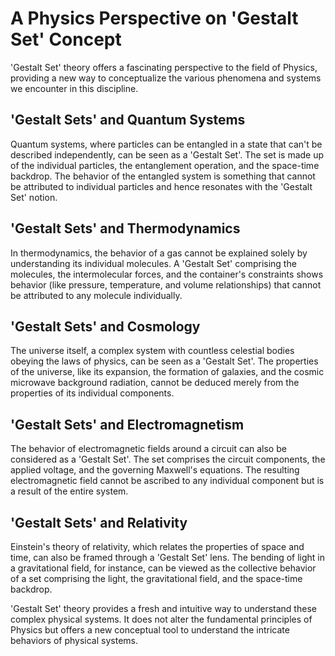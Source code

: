 # A Physics Perspective on 'Gestalt Set' Concept

'Gestalt Set' theory offers a fascinating perspective to the field of Physics, providing a new way to conceptualize the various phenomena and systems we encounter in this discipline. 

## 'Gestalt Sets' and Quantum Systems

Quantum systems, where particles can be entangled in a state that can't be described independently, can be seen as a 'Gestalt Set'. The set is made up of the individual particles, the entanglement operation, and the space-time backdrop. The behavior of the entangled system is something that cannot be attributed to individual particles and hence resonates with the 'Gestalt Set' notion.

## 'Gestalt Sets' and Thermodynamics

In thermodynamics, the behavior of a gas cannot be explained solely by understanding its individual molecules. A 'Gestalt Set' comprising the molecules, the intermolecular forces, and the container's constraints shows behavior (like pressure, temperature, and volume relationships) that cannot be attributed to any molecule individually.

## 'Gestalt Sets' and Cosmology

The universe itself, a complex system with countless celestial bodies obeying the laws of physics, can be seen as a 'Gestalt Set'. The properties of the universe, like its expansion, the formation of galaxies, and the cosmic microwave background radiation, cannot be deduced merely from the properties of its individual components.

## 'Gestalt Sets' and Electromagnetism

The behavior of electromagnetic fields around a circuit can also be considered as a 'Gestalt Set'. The set comprises the circuit components, the applied voltage, and the governing Maxwell's equations. The resulting electromagnetic field cannot be ascribed to any individual component but is a result of the entire system.

## 'Gestalt Sets' and Relativity

Einstein's theory of relativity, which relates the properties of space and time, can also be framed through a 'Gestalt Set' lens. The bending of light in a gravitational field, for instance, can be viewed as the collective behavior of a set comprising the light, the gravitational field, and the space-time backdrop.

'Gestalt Set' theory provides a fresh and intuitive way to understand these complex physical systems. It does not alter the fundamental principles of Physics but offers a new conceptual tool to understand the intricate behaviors of physical systems.
